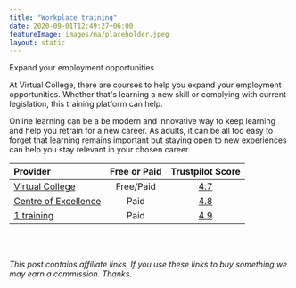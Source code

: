 ```yaml
---
title: "Workplace training"
date: 2020-09-01T12:49:27+06:00
featureImage: images/ma/placeholder.jpeg
layout: static
---
```


Expand your employment opportunities

At Virtual College, there are courses to help you expand your employment opportunities. Whether that's learning a new skill or complying with current legislation, this training platform can help.

Online learning can be a be modern and innovative way to keep learning and help you retrain for a new career. As adults, it can be all too easy to forget that learning remains important but staying open to new experiences can help you stay relevant in your chosen career. 

| Provider      | Free or Paid  |  Trustpilot Score  |
| :-----------          | :--------------:      |  :--------------:         |
| [Virtual College](https://www.virtual-college.co.uk/resources/expanding-your-employment-options-over-50) | Free/Paid | [4.7](https://www.trustpilot.com/review/www.virtual-college.co.uk) | 
| [Centre of Excellence](https://www.centreofexcellence.com/shop/writing-courses/) | Paid | [4.8](https://uk.trustpilot.com/review/www.centreofexcellence.com) | 
| [1 training](https://www.1training.org/) | Paid | [4.9](https://www.trustpilot.com/review/1training.org) | 
  

<br/><br/>

*This post contains affiliate links. If you use these links to buy something we may
earn a commission. Thanks.*






